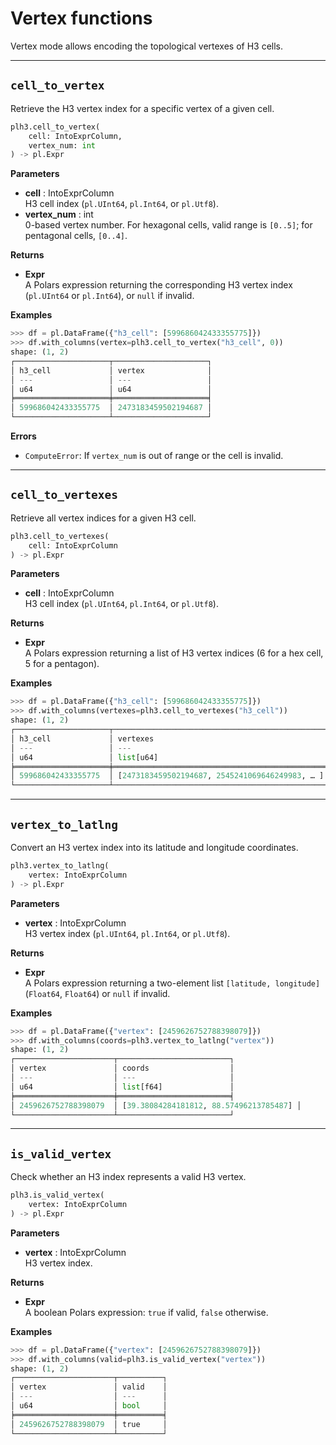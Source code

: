 # Vertex functions

Vertex mode allows encoding the topological vertexes of H3 cells.

---

## `cell_to_vertex`

Retrieve the H3 vertex index for a specific vertex of a given cell.

```python
plh3.cell_to_vertex(
    cell: IntoExprColumn,
    vertex_num: int
) -> pl.Expr
```

**Parameters**

- **cell** : IntoExprColumn  
  H3 cell index (`pl.UInt64`, `pl.Int64`, or `pl.Utf8`).
- **vertex_num** : int  
  0-based vertex number. For hexagonal cells, valid range is `[0..5]`; for pentagonal cells, `[0..4]`.

**Returns**

- **Expr**  
  A Polars expression returning the corresponding H3 vertex index (`pl.UInt64` or `pl.Int64`), or `null` if invalid.

**Examples**

```python
>>> df = pl.DataFrame({"h3_cell": [599686042433355775]})
>>> df.with_columns(vertex=plh3.cell_to_vertex("h3_cell", 0))
shape: (1, 2)
┌─────────────────────┬─────────────────────┐
│ h3_cell             │ vertex              │
│ ---                 │ ---                 │
│ u64                 │ u64                 │
╞═════════════════════╪═════════════════════╡
│ 599686042433355775  │ 2473183459502194687 │
└─────────────────────┴─────────────────────┘
```

**Errors**

- `ComputeError`: If `vertex_num` is out of range or the cell is invalid.

---

## `cell_to_vertexes`

Retrieve all vertex indices for a given H3 cell.

```python
plh3.cell_to_vertexes(
    cell: IntoExprColumn
) -> pl.Expr
```

**Parameters**

- **cell** : IntoExprColumn  
  H3 cell index (`pl.UInt64`, `pl.Int64`, or `pl.Utf8`).

**Returns**

- **Expr**  
  A Polars expression returning a list of H3 vertex indices (6 for a hex cell, 5 for a pentagon).

**Examples**

```python
>>> df = pl.DataFrame({"h3_cell": [599686042433355775]})
>>> df.with_columns(vertexes=plh3.cell_to_vertexes("h3_cell"))
shape: (1, 2)
┌─────────────────────┬────────────────────────────────────────────────┐
│ h3_cell             │ vertexes                                       │
│ ---                 │ ---                                             │
│ u64                 │ list[u64]                                       │
╞═════════════════════╪════════════════════════════════════════════════╡
│ 599686042433355775  │ [2473183459502194687, 2545241069646249983, … ] │
└─────────────────────┴────────────────────────────────────────────────┘
```

---

## `vertex_to_latlng`

Convert an H3 vertex index into its latitude and longitude coordinates.

```python
plh3.vertex_to_latlng(
    vertex: IntoExprColumn
) -> pl.Expr
```

**Parameters**

- **vertex** : IntoExprColumn  
  H3 vertex index (`pl.UInt64`, `pl.Int64`, or `pl.Utf8`).

**Returns**

- **Expr**  
  A Polars expression returning a two-element list `[latitude, longitude]` (`Float64`, `Float64`) or `null` if invalid.

**Examples**

```python
>>> df = pl.DataFrame({"vertex": [2459626752788398079]})
>>> df.with_columns(coords=plh3.vertex_to_latlng("vertex"))
shape: (1, 2)
┌──────────────────────┬─────────────────────────┐
│ vertex               │ coords                  │
│ ---                  │ ---                     │
│ u64                  │ list[f64]               │
╞══════════════════════╪═════════════════════════╡
│ 2459626752788398079  │ [39.38084284181812, 88.57496213785487] │
└──────────────────────┴─────────────────────────┘
```

---

## `is_valid_vertex`

Check whether an H3 index represents a valid H3 vertex.

```python
plh3.is_valid_vertex(
    vertex: IntoExprColumn
) -> pl.Expr
```

**Parameters**

- **vertex** : IntoExprColumn  
  H3 vertex index.

**Returns**

- **Expr**  
  A boolean Polars expression: `true` if valid, `false` otherwise.

**Examples**

```python
>>> df = pl.DataFrame({"vertex": [2459626752788398079]})
>>> df.with_columns(valid=plh3.is_valid_vertex("vertex"))
shape: (1, 2)
┌──────────────────────┬──────────┐
│ vertex               │ valid    │
│ ---                  │ ---      │
│ u64                  │ bool     │
╞══════════════════════╪══════════╡
│ 2459626752788398079  │ true     │
└──────────────────────┴──────────┘
```
